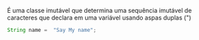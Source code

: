 É uma classe imutável que determina uma sequência imutável de caracteres que declara em uma variável usando aspas duplas (")

```java
String name =  "Say My name";
```
